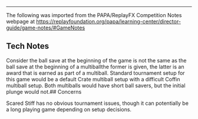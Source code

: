 ***
The following was imported from the PAPA/ReplayFX Competition Notes webpage at https://replayfoundation.org/papa/learning-center/director-guide/game-notes/#GameNotes

## Tech Notes
            
Consider the ball save at the beginning of the game is not the same as the ball save at the beginning of a multiballthe former is given, the latter is an award that is earned as part of a multiball. Standard tournament setup for this game would be a default Crate multiball setup with a difficult Coffin multiball setup. Both multiballs would have short ball savers, but the initial plunge would not.## Concerns
            
Scared Stiff has no obvious tournament issues, though it can potentially be a long playing game depending on setup decisions.